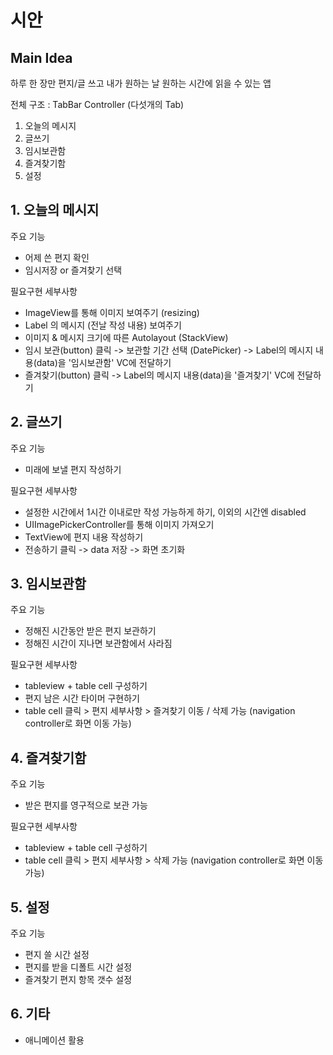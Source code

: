 # 시안
## Main Idea
하루 한 장만 편지/글 쓰고 내가 원하는 날 원하는 시간에 읽을 수 있는 앱

전체 구조 : TabBar Controller (다섯개의 Tab)
1. 오늘의 메시지
2. 글쓰기
3. 임시보관함
4. 즐겨찾기함
5. 설정

## 1. 오늘의 메시지
주요 기능
- 어제 쓴 편지 확인
- 임시저장 or 즐겨찾기 선택

필요구현 세부사항
- ImageView를 통해 이미지 보여주기 (resizing)
- Label 의 메시지 (전날 작성 내용) 보여주기
- 이미지 & 메시지 크기에 따른 Autolayout (StackView)
- 임시 보관(button) 클릭 -> 보관할 기간 선택 (DatePicker) -> Label의 메시지 내용(data)을 '임시보관함' VC에 전달하기
- 즐겨찾기(button) 클릭 -> Label의 메시지 내용(data)을 '즐겨찾기' VC에 전달하기

## 2. 글쓰기
주요 기능
- 미래에 보낼 편지 작성하기

필요구현 세부사항
- 설정한 시간에서 1시간 이내로만 작성 가능하게 하기, 이외의 시간엔 disabled
- UIImagePickerController를 통해 이미지 가져오기
- TextView에 편지 내용 작성하기
- 전송하기 클릭 -> data 저장 -> 화면 초기화

## 3. 임시보관함
주요 기능
- 정해진 시간동안 받은 편지 보관하기
- 정해진 시간이 지나면 보관함에서 사라짐

필요구현 세부사항
- tableview + table cell 구성하기
- 편지 남은 시간 타이머 구현하기
- table cell 클릭 > 편지 세부사항 > 즐겨찾기 이동 / 삭제 가능 (navigation controller로 화면 이동 가능) 

## 4. 즐겨찾기함
주요 기능
- 받은 편지를 영구적으로 보관 가능

필요구현 세부사항
- tableview + table cell 구성하기
- table cell 클릭 > 편지 세부사항 > 삭제 가능 (navigation controller로 화면 이동 가능)

## 5. 설정
주요 기능
- 편지 쓸 시간 설정
- 편지를 받을 디폴트 시간 설정
- 즐겨찾기 편지 항목 갯수 설정

## 6. 기타
- 애니메이션 활용
